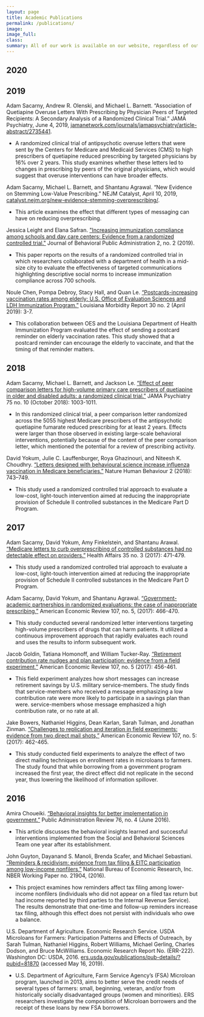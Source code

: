 ```yaml
---
layout: page
title: Academic Publications
permalink: /publications/
image:
image_full: 
class:
summary: All of our work is available on our website, regardless of outcome, in line with research best practices. Our first priority is to make project results accessible and actionable for agency partners. Below are selected publications resulting from OES collaborations.
---
```


## 2020



## 2019
Adam Sacarny, Andrew R. Olenski, and Michael L. Barnett. “Association of Quetiapine Overuse Letters With Prescribing by Physician Peers of Targeted Recipients: A Secondary Analysis of a Randomized Clinical Trial.” JAMA Psychiatry, June 4, 2019, <a href="https://jamanetwork.com/journals/jamapsychiatry/article-abstract/2735441?resultClick=1">jamanetwork.com/journals/jamapsychiatry/article-abstract/2735441</a>.
- A randomized clinical trial of antipsychotic overuse letters that were sent by the Centers for Medicare and Medicaid Services (CMS) to high prescribers of quetiapine reduced prescribing by targeted physicians by 16% over 2 years. This study examines whether these letters led to changes in prescribing by peers of the original physicians, which would suggest that overuse interventions can have broader effects.

Adam Sacarny, Michael L. Barnett, and Shantanu Agrawal. “New Evidence on Stemming Low-Value Prescribing.” NEJM Catalyst, April 10, 2019, <a href="https://catalyst.nejm.org/new-evidence-stemming-overprescribing/">catalyst.nejm.org/new-evidence-stemming-overprescribing/</a>.
- This article examines the effect that different types of messaging  can have on reducing overprescribing.

Jessica Leight and Elana Safran. <a href="https://journal-bpa.org/index.php/jbpa/article/view/55">"Increasing immunization compliance among schools and day care centers: Evidence from a randomized controlled trial."</a> Journal of Behavioral Public Administration 2, no. 2 (2019).
- This paper reports on the results of a randomized controlled trial in which researchers collaborated with a department of health in a mid-size city to evaluate the effectiveness of targeted communications highlighting descriptive social norms to increase immunization compliance across 700 schools.

Noule Chen, Pompa Debroy, Stacy Hall, and Quan Le. <a href="http://ldh.la.gov/assets/oph/Center-PHCH/Center-CH/infectious-epi/LMR/2011-2020/2019/marapr19.pdf#page=3">“Postcards-increasing vaccination rates among elderly: U.S. Office of Evaluation Sciences and LDH Immunization Program.”</a> Louisiana Morbidity Report 30 no. 2 (April 2019): 3-7.
- This collaboration between OES and the Louisiana Department of Health Immunization Program evaluated the effect of sending a postcard reminder on elderly vaccination rates. This study showed that a postcard reminder can encourage the elderly to vaccinate, and that the timing of that reminder matters.


## 2018
Adam Sacarny, Michael L. Barnett, and Jackson Le. <a href="https://pubmed.ncbi.nlm.nih.gov/30073273/">“Effect of peer comparison letters for high-volume primary care prescribers of quetiapine in older and disabled adults: a randomized clinical trial.”</a> JAMA Psychiatry 75 no. 10 (October 2018): 1003-1011.	
- In this randomized clinical trial, a peer comparison letter randomized across the 5055 highest Medicare prescribers of the antipsychotic quetiapine fumarate reduced prescribing for at least 2 years. Effects were larger than those observed in existing large-scale behavioral interventions, potentially because of the content of the peer comparison letter, which mentioned the potential for a review of prescribing activity.

David Yokum, Julie C. Lauffenburger, Roya Ghazinouri, and Niteesh K. Choudhry. <a href="https://www.nature.com/articles/s41562-018-0432-2">“Letters designed with behavioural science increase influenza vaccination in Medicare beneficiaries.”</a> Nature Human Behaviour 2 (2018): 743–749.
- This study used a randomized controlled trial approach to evaluate a low-cost, light-touch intervention aimed at reducing the inappropriate provision of Schedule II controlled substances in the Medicare Part D Program. 


## 2017
Adam Sacarny, David Yokum, Amy Finkelstein, and Shantanu Arawal. <a href="https://www.healthaffairs.org/doi/10.1377/hlthaff.2015.1025">“Medicare letters to curb overprescribing of controlled substances had no detectable effect on providers.”</a> Health Affairs 35 no. 3 (2017): 471-479. 
- This study used a randomized controlled trial approach to evaluate a low-cost, light-touch intervention aimed at reducing the inappropriate provision of Schedule II controlled substances in the Medicare Part D Program. 

Adam Sacarny, David Yokum, and Shantanu Agrawal. <a href="https://www.aeaweb.org/articles?id=10.1257/aer.p20171061">“Government-academic partnerships in randomized evaluations: the case of inappropriate prescribing,”</a> American Economic Review 107, no. 5, (2017): 466-470.	
- This study conducted several randomized letter interventions targeting high-volume prescribers of drugs that can harm patients. It utilized a continuous improvement approach that rapidly evaluates each round and uses the results to inform subsequent work.

Jacob Goldin, Tatiana Homonoff, and William Tucker-Ray. <a href="https://www.aeaweb.org/articles?id=10.1257/aer.p20171059">“Retirement contribution rate nudges and plan participation: evidence from a field experiment,”</a> American Economic Review 107, no. 5 (2017): 456-461. 	
- This field experiment analyzes how short messages can increase retirement savings by U.S. military service-members. The study finds that service-members who received a message emphasizing a low contribution rate were more likely to participate in a savings plan than were. service-members whose message emphasized a high contribution rate, or no rate at all. 

Jake Bowers, Nathaniel Higgins, Dean Karlan, Sarah Tulman, and Jonathan Zinman. <a href="https://www.aeaweb.org/articles?id=10.1257/aer.p20171060">“Challenges to replication and iteration in field experiments: evidence from two direct mail shots,”</a> American Economic Review 107, no. 5: (2017): 462-465. 	
- This study conducted field experiments to analyze the effect of two direct mailing techniques on enrollment rates in microloans to farmers. The study found that while borrowing from a government program increased the first year, the direct effect did not replicate in the second year, thus lowering the likelihood of information spillover. 


## 2016
Amira Choueiki. <a href="https://onlinelibrary.wiley.com/doi/10.1111/puar.12594">“Behavioral insights for better implementation in government.”</a> Public Administration Review 76, no. 4 (June 2016).	 
- This article discusses the behavioral insights learned and successful interventions implemented from the Social and Behavioral Sciences Team one year after its establishment.

John Guyton, Dayanand S. Manoli, Brenda Scafer, and Michael Sebastiani. <a href="http://www.nber.org/papers/w21904">“Reminders & recidivism: evidence from tax filing & EITC participation among low-income nonfilers,”</a> National Bureau of Economic Research, Inc. NBER Working Paper no. 21904, (2016).
- This project examines how reminders affect tax filing among lower-income nonfilers (individuals who did not appear on a filed tax return but had income reported by third parties to the Internal Revenue Service). The results demonstrate that one-time and follow-up reminders increase tax filing, although this effect does not persist with individuals who owe a balance.

U.S. Department of Agriculture. Economic Research Service. USDA Microloans for Farmers: Participation Patterns and Effects of Outreach, by Sarah Tulman, Nathaniel Higgins, Robert Williams, Michael Gerling, Charles Dodson, and Bruce McWilliams. Economic Research Report No. (ERR-222). Washington DC: USDA, 2016. <a href="https://www.ers.usda.gov/publications/pub-details/?pubid=81870">ers.usda.gov/publications/pub-details/?pubid=81870</a> (accessed May 16, 2019).	
- U.S. Department of Agriculture, Farm Service Agency’s (FSA) Microloan program, launched in 2013, aims to better serve the credit needs of several types of farmers: small, beginning, veteran, and/or from historically socially disadvantaged groups (women and minorities). ERS researchers investigate the composition of Microloan borrowers and the receipt of these loans by new FSA borrowers.

